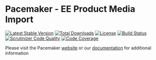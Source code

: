 # Pacemaker - EE Product Media Import

[![Latest Stable Version](https://img.shields.io/packagist/v/techdivision/import-product-media-ee.svg?style=flat-square)](https://packagist.org/packages/techdivision/import-product-media-ee) 
 [![Total Downloads](https://img.shields.io/packagist/dt/techdivision/import-product-media-ee.svg?style=flat-square)](https://packagist.org/packages/techdivision/import-product-media-ee)
 [![License](https://img.shields.io/packagist/l/techdivision/import-product-media-ee.svg?style=flat-square)](https://packagist.org/packages/techdivision/import-product-media-ee)
 [![Build Status](https://img.shields.io/travis/techdivision/import-product-media-ee/master.svg?style=flat-square)](http://travis-ci.org/techdivision/import-product-media-ee)
 [![Scrutinizer Code Quality](https://img.shields.io/scrutinizer/g/techdivision/import-product-media-ee/master.svg?style=flat-square)](https://scrutinizer-ci.com/g/techdivision/import-product-media-ee/?branch=master) [![Code Coverage](https://img.shields.io/scrutinizer/coverage/g/techdivision/import-product-media-ee/master.svg?style=flat-square)](https://scrutinizer-ci.com/g/techdivision/import-product-media-ee/?branch=master)

Please visit the Pacemaker [website](https://pacemaker.techdivision.com) or our [documentation](https://docs.met.tdintern.de/pacemaker/1.3/) for additional information
